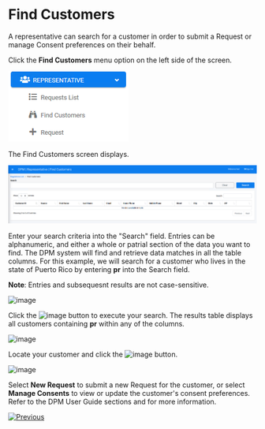 # Find Customers

A representative can search for a customer in order to submit a Request or manage Consent preferences on their behalf.

Click the **Find Customers** menu option on the left side of the screen. 

 ![image](/articles/DPM/images/Figure_32_Representative_menu.png)

The Find Customers screen displays.

![image](/articles/DPM/images/Figure_36_Representative_FindCustomers.png)

Enter your search criteria into the "Search" field. Entries can be alphanumeric, and either a whole or patrial section of the data you want to find. The DPM system will find and retrieve data matches in all the table columns. For this example, we will search for a customer who lives in the state of Puerto Rico by entering **pr** into the Search field. 

**Note**: Entries and subsequesnt results are not case-sensitive.

![image](/articles/DPM/images/image.png)

Click the ![image](/articles/DPM/images/ICON_Search.png) button to execute your search. The results table displays all customers containing **pr** within any of the columns.

![image](/articles/DPM/images/image.png)

Locate your customer and click the ![image](/articles/DPM/images/ICON_Search.png) button. 

![image](/articles/DPM/images/image.png)

Select **New Request** to submit a new Request for the customer, or select **Manage Consents** to view or update the customer's consent preferences. Refer to the DPM User Guide  sections and  for more information.



[![Previous](/articles/DPM/images/Previous.png)](/articles/DPM/03_Representantive_User_Interface/02_Representative_User_Interface_Search.md)

